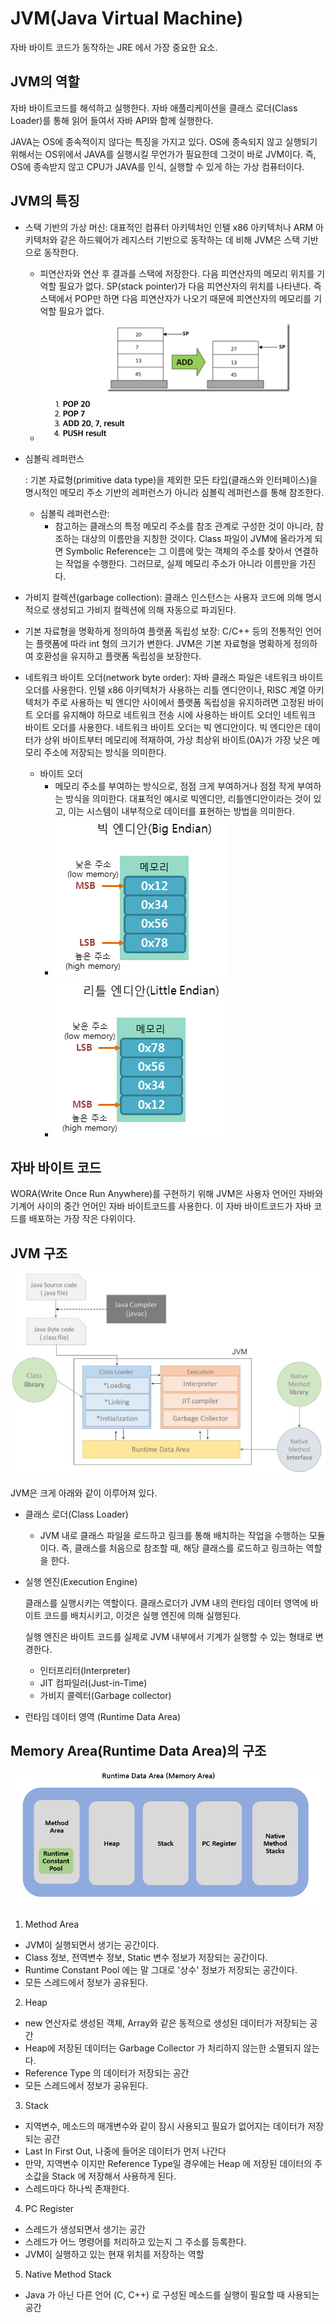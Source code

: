 # JVM(Java Virtual Machine)

자바 바이트 코드가 동작하는 JRE 에서 가장 중요한 요소.

## JVM의 역할

자바 바이트코드를 해석하고 실행한다. 자바 애플리케이션을 클래스 로더(Class Loader)를 통해 읽어 들여서 자바 API와 함께 실행한다.

JAVA는 OS에 종속적이지 않다는 특징을 가지고 있다. OS에 종속되지 않고 실행되기 위해서는 OS위에서 JAVA를 실행시킬 무언가가 필요한데 그것이 바로 JVM이다. 즉, OS에 종속받지 않고 CPU가 JAVA를 인식, 실행할 수 있게 하는 가상 컴퓨터이다. 

## JVM의 특징

- 스택 기반의 가상 머신: 대표적인 컴퓨터 아키텍처인 인텔 x86 아키텍처나 ARM 아키텍처와 같은 하드웨어가 레지스터 기반으로 동작하는 데 비해 JVM은 스택 기반으로 동작한다.

  - 피연산자와 연산 후 결과를 스택에 저장한다. 다음 피연산자의 메모리 위치를 기억할 필요가 없다. SP(stack pointer)가 다음 피연산자의 위치를 나타낸다. 즉 스택에서 POP만 하면 다음 피연산자가 나오기 때문에 피연산자의 메모리를 기억할 필요가 없다.
  - ![img2](images/img2-165203111071510.png)

- 심볼릭 레퍼런스

  : 기본 자료형(primitive data type)을 제외한 모든 타입(클래스와 인터페이스)을 명시적인 메모리 주소 기반의 레퍼런스가 아니라 심볼릭 레퍼런스를 통해 참조한다.

  - 심볼릭 레퍼런스란:
    - 참고하는 클래스의 특정 메모리 주소를 참조 관계로 구성한 것이 아니라, 참조하는 대상의 이름만을 지칭한 것이다. Class 파일이 JVM에 올라가게 되면 Symbolic Reference는 그 이름에 맞는 객체의 주소를 찾아서 연결하는 작업을 수행한다. 그러므로, 실제 메모리 주소가 아니라 이름만을 가진다.

- 가비지 컬렉션(garbage collection): 클래스 인스턴스는 사용자 코드에 의해 명시적으로 생성되고 가비지 컬렉션에 의해 자동으로 파괴된다.

- 기본 자료형을 명확하게 정의하여 플랫폼 독립성 보장: C/C++ 등의 전통적인 언어는 플랫폼에 따라 int 형의 크기가 변한다. JVM은 기본 자료형을 명확하게 정의하여 호환성을 유지하고 플랫폼 독립성을 보장한다.

- 네트워크 바이트 오더(network byte order): 자바 클래스 파일은 네트워크 바이트 오더를 사용한다. 인텔 x86 아키텍처가 사용하는 리틀 엔디안이나, RISC 계열 아키텍처가 주로 사용하는 빅 엔디안 사이에서 플랫폼 독립성을 유지하려면 고정된 바이트 오더를 유지해야 하므로 네트워크 전송 시에 사용하는 바이트 오더인 네트워크 바이트 오더를 사용한다. 네트워크 바이트 오더는 빅 엔디안이다. 빅 엔디안은 데이터가 상위 바이트부터 메모리에 적재하여, 가상 최상위 바이트(0A)가 가장 낮은 메모리 주소에 저장되는 방식을 의미한다.

  - 바이트 오더
    - 메모리 주소를 부여하는 방식으로, 점점 크게 부여하거나 점점 작게 부여하는 방식을 의미한다. 대표적인 예시로 빅엔디안, 리틀엔디안이라는 것이 있고, 이는 시스템이 내부적으로 데이터를 표현하는 방법을 의미한다.
    - ![빅 엔디안](images/img_c_byteorder_big_endian.png)
    - ![리틀 엔디안](images/img_c_byteorder_little_endian.png)

## 자바 바이트 코드

WORA(Write Once Run Anywhere)를 구현하기 위해 JVM은 사용자 언어인 자바와 기계어 사이의 중간 언어인 자바 바이트코드를 사용한다. 이 자바 바이트코드가 자바 코드를 배포하는 가장 작은 다위이다.

## JVM 구조

![img](images/img-16520311048699.png)

JVM은 크게 아래와 같이 이루어져 있다.

- 클래스 로더(Class Loader)

  - JVM 내로 클래스 파일을 로드하고 링크를 통해 배치하는 작업을 수행하는 모듈이다. 즉, 클래스를 처음으로 참조할 때, 해당 클래스를 로드하고 링크하는 역할을 한다.

- 실행 엔진(Execution Engine)

  클래스를 실행시키는 역할이다. 클래스로더가 JVM 내의 런타임 데이터 영역에 바이트 코드를 배치시키고, 이것은 실행 엔진에 의해 실행된다.

  실행 엔진은 바이트 코드를 실제로 JVM 내부에서 기계가 실행할 수 있는 형태로 변경한다.

  - 인터프리터(Interpreter)
  - JIT 컴파일러(Just-in-Time)
  - 가비지 콜렉터(Garbage collector)

- 런타임 데이터 영역 (Runtime Data Area)

## Memory Area(Runtime Data Area)의 구조

![data_area](images/data_area.png)

1) Method Area

- JVM이 실행되면서 생기는 공간이다.
- Class 정보, 전역변수 정보, Static 변수 정보가 저장되는 공간이다.
- Runtime Constant Pool 에는 말 그대로 '상수' 정보가 저장되는 공간이다.
- 모든 스레드에서 정보가 공유된다.

2) Heap

- new 연산자로 생성된 객체, Array와 같은 동적으로 생성된 데이터가 저장되는 공간
- Heap에 저장된 데이터는 Garbage Collector 가 처리하지 않는한 소멸되지 않는다.
- Reference Type 의 데이터가 저장되는 공간
- 모든 스레드에서 정보가 공유된다.

3) Stack

- 지역변수, 메소드의 매개변수와 같이 잠시 사용되고 필요가 없어지는 데이터가 저장되는 공간
- Last In First Out, 나중에 들어온 데이터가 먼저 나간다
- 만약, 지역변수 이지만 Reference Type일 경우에는 Heap 에 저장된 데이터의 주소값을 Stack 에 저장해서 사용하게 된다.
- 스레드마다 하나씩 존재한다.

4) PC Register

- 스레드가 생성되면서 생기는 공간
- 스레드가 어느 명령어를 처리하고 있는지 그 주소를 등록한다.
- JVM이 실행하고 있는 현재 위치를 저장하는 역할

5) Native Method Stack

- Java 가 아닌 다른 언어 (C, C++) 로 구성된 메소드를 실행이 필요할 때 사용되는 공간